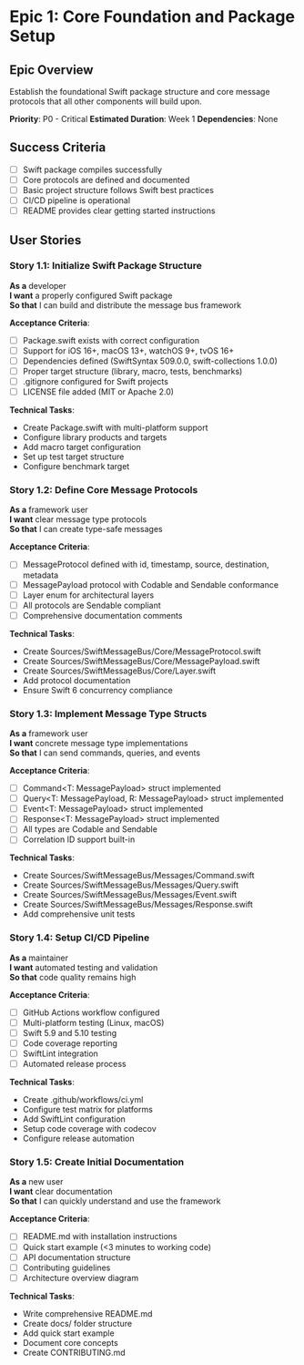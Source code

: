 # Epic 1: Core Foundation and Package Setup

## Epic Overview
Establish the foundational Swift package structure and core message protocols that all other components will build upon.

**Priority**: P0 - Critical
**Estimated Duration**: Week 1
**Dependencies**: None

## Success Criteria
- [ ] Swift package compiles successfully
- [ ] Core protocols are defined and documented
- [ ] Basic project structure follows Swift best practices
- [ ] CI/CD pipeline is operational
- [ ] README provides clear getting started instructions

## User Stories

### Story 1.1: Initialize Swift Package Structure
**As a** developer  
**I want** a properly configured Swift package  
**So that** I can build and distribute the message bus framework

**Acceptance Criteria**:
- [ ] Package.swift exists with correct configuration
- [ ] Support for iOS 16+, macOS 13+, watchOS 9+, tvOS 16+
- [ ] Dependencies defined (SwiftSyntax 509.0.0, swift-collections 1.0.0)
- [ ] Proper target structure (library, macro, tests, benchmarks)
- [ ] .gitignore configured for Swift projects
- [ ] LICENSE file added (MIT or Apache 2.0)

**Technical Tasks**:
- Create Package.swift with multi-platform support
- Configure library products and targets
- Add macro target configuration
- Set up test target structure
- Configure benchmark target

### Story 1.2: Define Core Message Protocols
**As a** framework user  
**I want** clear message type protocols  
**So that** I can create type-safe messages

**Acceptance Criteria**:
- [ ] MessageProtocol defined with id, timestamp, source, destination, metadata
- [ ] MessagePayload protocol with Codable and Sendable conformance
- [ ] Layer enum for architectural layers
- [ ] All protocols are Sendable compliant
- [ ] Comprehensive documentation comments

**Technical Tasks**:
- Create Sources/SwiftMessageBus/Core/MessageProtocol.swift
- Create Sources/SwiftMessageBus/Core/MessagePayload.swift
- Create Sources/SwiftMessageBus/Core/Layer.swift
- Add protocol documentation
- Ensure Swift 6 concurrency compliance

### Story 1.3: Implement Message Type Structs
**As a** framework user  
**I want** concrete message type implementations  
**So that** I can send commands, queries, and events

**Acceptance Criteria**:
- [ ] Command<T: MessagePayload> struct implemented
- [ ] Query<T: MessagePayload, R: MessagePayload> struct implemented
- [ ] Event<T: MessagePayload> struct implemented
- [ ] Response<T: MessagePayload> struct implemented
- [ ] All types are Codable and Sendable
- [ ] Correlation ID support built-in

**Technical Tasks**:
- Create Sources/SwiftMessageBus/Messages/Command.swift
- Create Sources/SwiftMessageBus/Messages/Query.swift
- Create Sources/SwiftMessageBus/Messages/Event.swift
- Create Sources/SwiftMessageBus/Messages/Response.swift
- Add comprehensive unit tests

### Story 1.4: Setup CI/CD Pipeline
**As a** maintainer  
**I want** automated testing and validation  
**So that** code quality remains high

**Acceptance Criteria**:
- [ ] GitHub Actions workflow configured
- [ ] Multi-platform testing (Linux, macOS)
- [ ] Swift 5.9 and 5.10 testing
- [ ] Code coverage reporting
- [ ] SwiftLint integration
- [ ] Automated release process

**Technical Tasks**:
- Create .github/workflows/ci.yml
- Configure test matrix for platforms
- Add SwiftLint configuration
- Setup code coverage with codecov
- Configure release automation

### Story 1.5: Create Initial Documentation
**As a** new user  
**I want** clear documentation  
**So that** I can quickly understand and use the framework

**Acceptance Criteria**:
- [ ] README.md with installation instructions
- [ ] Quick start example (<3 minutes to working code)
- [ ] API documentation structure
- [ ] Contributing guidelines
- [ ] Architecture overview diagram

**Technical Tasks**:
- Write comprehensive README.md
- Create docs/ folder structure
- Add quick start example
- Document core concepts
- Create CONTRIBUTING.md